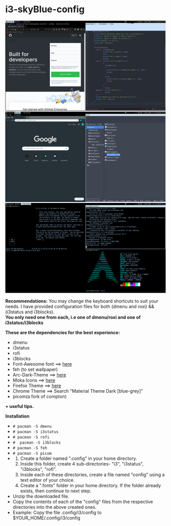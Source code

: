 # i3-skyBlue-config

![Image1](/screenshots/1.png)
![Image2](/screenshots/2.png)
![Image3](/screenshots/3.png)

<p>
<b>Recommendations:</b>
	You may change the keyboard shortcuts to suit your needs.
	I have provided configuration files for both (dmenu and roxi) && (i3status and i3blocks).<br>
	<b>You only need one from each, i.e one of dmenu/roxi and one of i3status/i3blocks</b>
</p>
<b>These are the dependencies for the best experience:</b>
	<ul>
	<li>dmenu</li>  
	<li>i3status</li>
	<li>rofi</li>
	<li>i3blocks</li>
	<li>Font-Awesome font ==> <a href="https://github.com/FortAwesome/Font-Awesome">here</a></li>
	<li>feh (to set wallpaper)</li>
	<li>Arc-Dark-Theme ==> <a href="https://github.com/horst3180/Arc-theme">here</a></li>
	<li>Moka Icons ==> <a href="https://snwh.org/moka">here</a></li>
	<li>Firefox Theme ==> <a href="https://github.com/elibroftw/matte-black-theme">here</a></li>
	<li>Chrome Theme ==> Search "Material Theme Dark [blue-grey]"</li>
	<li>picom(a fork of compton)
	</ul>
<b>+ useful tips.</b>
</p>
<b>Installation</b>
	<ul>
	<li><code># pacman -S dmenu</code></li>
	<li><code># pacman -S i3status</code></li>
	<li><code># pacman -S rofi</code></li>
	<li><code>#  pacman -S i3blocks</code></li>
	<li><code># pacman -S feh</code></li>
	<li><code># pacman -S picom</code></li>
	<li><ol>
		<li>Create a folder named ".config" in your home directory.</li>
		<li>Inside this folder, create 4 sub-directories- "i3", "i3status", "i3blocks", "rofi".</li>
		<li>Inside each of these directories, create a file named "config" using a text editor of your choice.</li>
		<li>Create a ".fonts" folder in your home directory. If the folder already exists, then continue to next step.</li>
		</ol>
	<li>Unzip the downloaded file.</li>
	<li>Copy the contents of each of the "config" files from the respective directories into the above created ones.	</li>
	<li> Example: Copy the file .config/i3/config to $YOUR_HOME/.config/i3/config</li>
	</ul>
</p>
